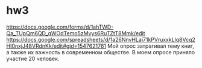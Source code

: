 # hw3
https://docs.google.com/forms/d/1ahTWD-Qa_TUpQm6QD_qWOdTemo5zMvys6RuTZtT8Mmk/edit
https://docs.google.com/spreadsheets/d/1a26NnvHLai71kPVruxxkLlq8Vcq2HI0nxjJ48VRdnKk/edit#gid=1547621761
Мой опрос затрагивал тему книг, а также их важность в современном обществе. В моем опросе приняло участие 20 человек.

